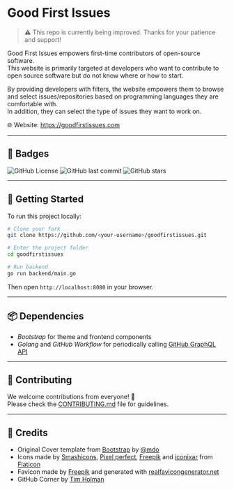 # Good First Issues

> ⚠️ This repo is currently being improved. Thanks for your patience and support!

Good First Issues empowers first-time contributors of open-source software.  
This website is primarily targeted at developers who want to contribute to open source software but do not know where or how to start.  

By providing developers with filters, the website empowers them to browse and select issues/repositories based on programming languages they are comfortable with.  
In addition, they can select the type of issues they want to work on.

🌐 Website: <https://goodfirstissues.com>

---

## 📛 Badges

![GitHub License](https://img.shields.io/github/license/iedr/goodfirstissues)
![GitHub last commit](https://img.shields.io/github/last-commit/iedr/goodfirstissues)
![GitHub stars](https://img.shields.io/github/stars/iedr/goodfirstissues?style=social)

---

## 🚀 Getting Started

To run this project locally:

```bash
# Clone your fork
git clone https://github.com/<your-username>/goodfirstissues.git

# Enter the project folder
cd goodfirstissues

# Run backend
go run backend/main.go
```

Then open `http://localhost:8080` in your browser.

---

## 📦 Dependencies
- _Bootstrap_ for theme and frontend components  
- _Golang_ and _GitHub Workflow_ for periodically calling [GitHub GraphQL API](https://docs.github.com/en/graphql)

---

## 🤝 Contributing

We welcome contributions from everyone! 🎉  
Please check the [CONTRIBUTING.md](CONTRIBUTING.md) file for guidelines.

---

## 🙌 Credits

- Original Cover template from [Bootstrap](https://getbootstrap.com/docs/4.5/examples/cover/) by [@mdo](https://twitter.com/mdo)  
- Icons made by [Smashicons](https://smashicons.com/), [Pixel perfect](https://www.flaticon.com/authors/pixel-perfect), [Freepik](https://www.flaticon.com/authors/freepik) and [iconixar](https://www.flaticon.com/authors/iconixar) from [Flaticon](https://www.flaticon.com/)  
- Favicon made by [Freepik](https://www.flaticon.com/authors/freepik) and generated with [realfavicongenerator.net](https://realfavicongenerator.net/)  
- GitHub Corner by [Tim Holman](https://tholman.com/github-corners/)  